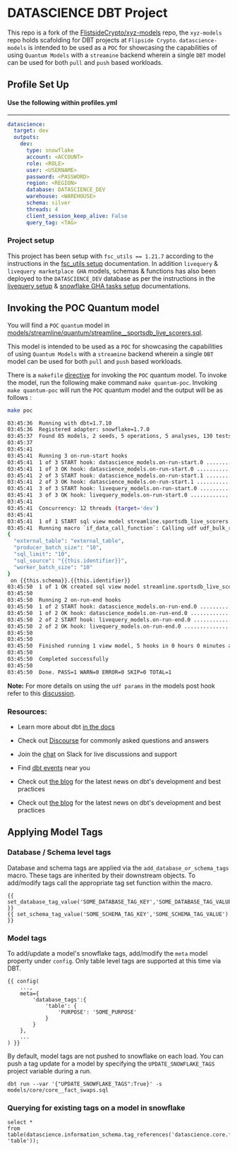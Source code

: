 # DATASCIENCE DBT Project

This repo is a fork of the [FlistsideCrypto/xyz-models](https://github.com/FlipsideCrypto/xyz-models) repo, the `xyz-models` repo holds scafolding for DBT projects at `Flipside Crypto`.  `datascience-models` is intended to be used as a `POC` for showcasing the capabilities of using `Quantum Models` with a `streamine` backend wherein a single `DBT` model can be used for both `pull` and `push` based workloads. 

## Profile Set Up

#### Use the following within profiles.yml 
----

```yml
datascience:
  target: dev
  outputs:
    dev:
      type: snowflake
      account: <ACCOUNT>
      role: <ROLE>
      user: <USERNAME>
      password: <PASSWORD>
      region: <REGION>
      database: DATASCIENCE_DEV
      warehouse: <WAREHOUSE>
      schema: silver
      threads: 4
      client_session_keep_alive: False
      query_tag: <TAG>
```

### Project setup

This project has been setup with `fsc_utils == 1.21.7` according to the instructions in the  [fsc_utils setup](https://github.com/FlipsideCrypto/fsc-utils?tab=readme-ov-file#adding-the-fsc_utils-dbt-package) documentation. In addition `livequery` & `livequery marketplace GHA` models, schemas & functions has also been deployed to the `DATASCIENCE_DEV` database as per the instructions in the [livequery setup](https://github.com/FlipsideCrypto/fsc-utils?tab=readme-ov-file#livequery-functions) & [snowflake GHA tasks setup](https://github.com/flipsideCrypto/fsc-utils?tab=readme-ov-file#snowflake-tasks-for-github-actions) documentations.

## Invoking the POC Quantum model

You will find a `POC` `quantum` model in [models/streamline/quantum/streamline__sportsdb_live_scorers.sql](/models/streamline/quantum/streamline__sportsdb_live_scorers.sql).  

This model is intended to be used as a `POC` for showcasing the capabilities of using `Quantum Models` with a `streamine` backend wherein a single `DBT` model can be used for both `pull` and `push` based workloads. 

There is a `makefile` [directive](./Makefile#L2) for invoking the `POC` quantum model. To invoke the model, run the following make command `make quantum-poc`. Invoking `make quantum-poc` will run the `POC` quantum model and the output will be as follows :

```sh
make poc

03:45:36  Running with dbt=1.7.10
03:45:36  Registered adapter: snowflake=1.7.0
03:45:37  Found 85 models, 2 seeds, 5 operations, 5 analyses, 130 tests, 9 sources, 0 exposures, 0 metrics, 975 macros, 0 groups, 0 semantic models
03:45:37  
03:45:41  
03:45:41  Running 3 on-run-start hooks
03:45:41  1 of 3 START hook: datascience_models.on-run-start.0 ........................... [RUN]
03:45:41  1 of 3 OK hook: datascience_models.on-run-start.0 .............................. [OK in 0.00s]
03:45:41  2 of 3 START hook: datascience_models.on-run-start.1 ........................... [RUN]
03:45:41  2 of 3 OK hook: datascience_models.on-run-start.1 .............................. [OK in 0.00s]
03:45:41  3 of 3 START hook: livequery_models.on-run-start.0 ............................. [RUN]
03:45:41  3 of 3 OK hook: livequery_models.on-run-start.0 ................................ [OK in 0.00s]
03:45:41  
03:45:41  Concurrency: 12 threads (target='dev')
03:45:41  
03:45:41  1 of 1 START sql view model streamline.sportsdb_live_scorers ................... [RUN]
03:45:41  Running macro `if_data_call_function`: Calling udf udf_bulk_rest_api_v2 with params: 
{
  "external_table": "external_table",
  "producer_batch_size": "10",
  "sql_limit": "10",
  "sql_source": "{{this.identifier}}",
  "worker_batch_size": "10"
}
 on {{this.schema}}.{{this.identifier}}
03:45:50  1 of 1 OK created sql view model streamline.sportsdb_live_scorers .............. [SUCCESS 1 in 9.13s]
03:45:50  
03:45:50  Running 2 on-run-end hooks
03:45:50  1 of 2 START hook: datascience_models.on-run-end.0 ............................. [RUN]
03:45:50  1 of 2 OK hook: datascience_models.on-run-end.0 ................................ [OK in 0.00s]
03:45:50  2 of 2 START hook: livequery_models.on-run-end.0 ............................... [RUN]
03:45:50  2 of 2 OK hook: livequery_models.on-run-end.0 .................................. [OK in 0.00s]
03:45:50  
03:45:50  
03:45:50  Finished running 1 view model, 5 hooks in 0 hours 0 minutes and 13.73 seconds (13.73s).
03:45:50  
03:45:50  Completed successfully
03:45:50  
03:45:50  Done. PASS=1 WARN=0 ERROR=0 SKIP=0 TOTAL=1
```
**Note:** For more details on using the `udf params` in the models post hook refer to this [discussion](https://github.com/FlipsideCrypto/streamline-flow/discussions/10#discussioncomment-7194378).

### Resources:
- Learn more about dbt [in the docs](https://docs.getdbt.com/docs/introduction)
- Check out [Discourse](https://discourse.getdbt.com/) for commonly asked questions and answers
- Join the [chat](https://community.getdbt.com/) on Slack for live discussions and support
- Find [dbt events](https://events.getdbt.com) near you
- Check out [the blog](https://blog.getdbt.com/) for the latest news on dbt's development and best practices

- Check out [the blog](https://blog.getdbt.com/) for the latest news on dbt's development and best practices

## Applying Model Tags

### Database / Schema level tags

Database and schema tags are applied via the `add_database_or_schema_tags` macro.  These tags are inherited by their downstream objects.  To add/modify tags call the appropriate tag set function within the macro.

```
{{ set_database_tag_value('SOME_DATABASE_TAG_KEY','SOME_DATABASE_TAG_VALUE') }}
{{ set_schema_tag_value('SOME_SCHEMA_TAG_KEY','SOME_SCHEMA_TAG_VALUE') }}
```

### Model tags

To add/update a model's snowflake tags, add/modify the `meta` model property under `config`.  Only table level tags are supported at this time via DBT.

```
{{ config(
    ...,
    meta={
        'database_tags':{
            'table': {
                'PURPOSE': 'SOME_PURPOSE'
            }
        }
    },
    ...
) }}
```

By default, model tags are not pushed to snowflake on each load.  You can push a tag update for a model by specifying the `UPDATE_SNOWFLAKE_TAGS` project variable during a run.

```
dbt run --var '{"UPDATE_SNOWFLAKE_TAGS":True}' -s models/core/core__fact_swaps.sql
```

### Querying for existing tags on a model in snowflake

```
select *
from table(datascience.information_schema.tag_references('datascience.core.fact_blocks', 'table'));
```